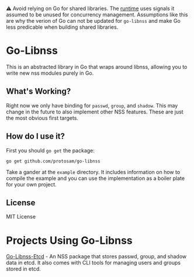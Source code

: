 ⚠️ Avoid relying on Go for shared libraries. The [runtime](https://pkg.go.dev/runtime) uses signals it assumed to be unused for concurrency management. Assumptions like this are why the verion of Go can not be updated for `go-libnss` and make Go less predicable when building shared libraries.

# Go-Libnss
This is an abstracted library in Go that wraps around libnss, allowing you to write new nss modules purely in Go.

## What's Working?
Right now we only have binding for `passwd`, `group`, and `shadow`. This may change in the future to also implement other NSS features. These are just the most obvious first targets.

## How do I use it?
First you should `go get` the package:
```
go get github.com/protosam/go-libnss
```
Take a gander at the `example` directory. It includes information on how to compile the example and you can use the implementation as a boiler plate for your own project.

## License
MIT License

# Projects Using Go-Libnss
[Go-Libnss-Etcd](https://github.com/protosam/go-libnss-etcd) - An NSS package that stores passwd, group, and shadow data in etcd. It also comes with CLI tools for managing users and groups stored in etcd.
